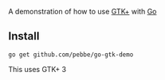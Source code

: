 A demonstration of how to use [GTK+](http://www.gtk.org/) with [Go](http://golang.org/)

## Install

    go get github.com/pebbe/go-gtk-demo

This uses GTK+ 3
